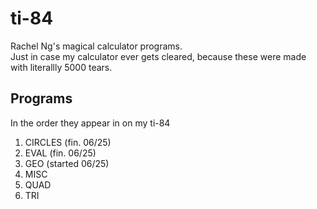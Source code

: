 # ti-84

Rachel Ng's magical calculator programs.  
Just in case my calculator ever gets cleared, because these were made with literallly 5000 tears. 

## Programs 
In the order they appear in on my ti-84

1. CIRCLES (fin. 06/25)
2. EVAL (fin. 06/25)
3. GEO (started 06/25)
4. MISC
5. QUAD
6. TRI

